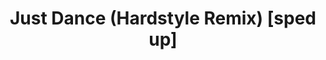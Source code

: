 ---
layout: songs.html
title: Just Dance (Hardstyle Remix) [sped up]

audio: just_dance.mp3
bodyClass: "home"
---